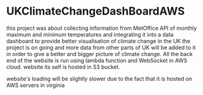 # UKClimateChangeDashBoardAWS
this project was about collecting information from MetOffice API of monthly maximum and minimum temperatures and integrating it into a data dashboard to  provide better visualisation of climate change in the UK the project is on going and more data from other parts of UK will be added to it in order to give a better and bigger picture of climate change. All the back end of the website is run using lambda function and WebSocket in AWS cloud. website its self is hosted in S3 bucket.

website's loading will be slightly slower due to the fact that it is hosted on AWS servers in virginia
